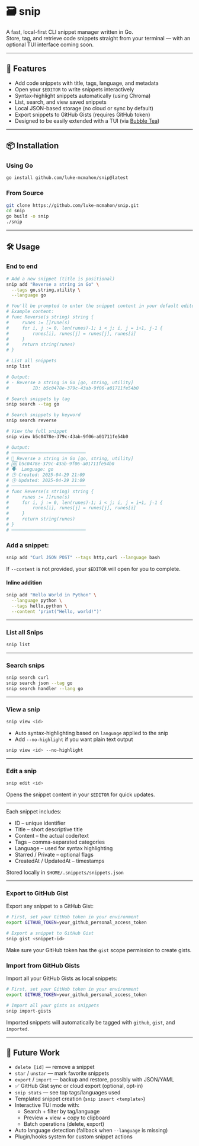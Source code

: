 # 🗃️ snip

A fast, local-first CLI snippet manager written in Go.  
Store, tag, and retrieve code snippets straight from your terminal — with an optional TUI interface coming soon.

---

## 🚀 Features

- Add code snippets with title, tags, language, and metadata
- Open your `$EDITOR` to write snippets interactively
- Syntax-highlight snippets automatically (using Chroma)
- List, search, and view saved snippets
- Local JSON-based storage (no cloud or sync by default)
- Export snippets to GitHub Gists (requires GitHub token)
- Designed to be easily extended with a TUI (via [Bubble Tea](https://github.com/charmbracelet/bubbletea))

---

## 📦 Installation

### Using Go

```sh
go install github.com/luke-mcmahon/snip@latest
```

### From Source

```sh
git clone https://github.com/luke-mcmahon/snip.git
cd snip
go build -o snip
./snip
```

---

## 🛠️ Usage

### End to end

```sh
# Add a new snippet (title is positional)
snip add "Reverse a string in Go" \
  --tags go,string,utility \
  --language go

# You'll be prompted to enter the snippet content in your default editor (e.g. nano, vim)
# Example content:
# func Reverse(s string) string {
#     runes := []rune(s)
#     for i, j := 0, len(runes)-1; i < j; i, j = i+1, j-1 {
#         runes[i], runes[j] = runes[j], runes[i]
#     }
#     return string(runes)
# }

# List all snippets
snip list

# Output:
# - Reverse a string in Go [go, string, utility]
#         ID: b5c0478e-379c-43ab-9f06-a01711fe54b0

# Search snippets by tag
snip search --tag go

# Search snippets by keyword
snip search reverse

# View the full snippet
snip view b5c0478e-379c-43ab-9f06-a01711fe54b0

# Output:
# ────────────────────────────
# 📌 Reverse a string in Go [go, string, utility]
# 🆔 b5c0478e-379c-43ab-9f06-a01711fe54b0
# 🗣️  Language: go
# 🕒 Created: 2025-04-29 21:09
# 🕓 Updated: 2025-04-29 21:09
# ────────────────────────────
# func Reverse(s string) string {
#     runes := []rune(s)
#     for i, j := 0, len(runes)-1; i < j; i, j = i+1, j-1 {
#         runes[i], runes[j] = runes[j], runes[i]
#     }
#     return string(runes)
# }
# ────────────────────────────
```

### Add a snippet:

```sh
snip add "Curl JSON POST" --tags http,curl --language bash
```

If `--content` is not provided, your `$EDITOR` will open for you to complete.

#### Inline addition

```sh
snip add "Hello World in Python" \
  --language python \
  --tags hello,python \
  --content 'print("Hello, world!")'
```

---

### List all Snips

```sh
snip list
```

---

### Search snips

```sh
snip search curl
snip search json --tag go
snip search handler --lang go
```

---

### View a snip

```sh
snip view <id>
```

- Auto syntax-highlighting based on `language` applied to the snip
- Add `--no-highlight` if you want plain text output

```sh
snip view <id> --no-highlight
```

---

### Edit a snip

```sh
snip edit <id>
```

Opens the snippet content in your `$EDITOR` for quick updates.

---

Each snippet includes:

- ID – unique identifier
- Title – short descriptive title
- Content – the actual code/text
- Tags – comma-separated categories
- Language – used for syntax highlighting
- Starred / Private – optional flags
- CreatedAt / UpdatedAt – timestamps

Stored locally in `$HOME/.snippets/snippets.json`

---

### Export to GitHub Gist

Export any snippet to a GitHub Gist:

```sh
# First, set your GitHub token in your environment
export GITHUB_TOKEN=your_github_personal_access_token

# Export a snippet to GitHub Gist
snip gist <snippet-id>
```

Make sure your GitHub token has the `gist` scope permission to create gists.

### Import from GitHub Gists

Import all your GitHub Gists as local snippets:

```sh
# First, set your GitHub token in your environment
export GITHUB_TOKEN=your_github_personal_access_token

# Import all your gists as snippets
snip import-gists
```

Imported snippets will automatically be tagged with `github`, `gist`, and `imported`.

---

## 🔭 Future Work

- `delete [id]` — remove a snippet
- `star` / `unstar` — mark favorite snippets
- `export` / `import` — backup and restore, possibly with JSON/YAML
- ✅ GitHub Gist sync or cloud export (optional, opt-in)
- `snip stats` — see top tags/languages used
- Templated snippet creation (`snip insert <template>`)
- Interactive TUI mode with:
  - Search + filter by tag/language
  - Preview + view + copy to clipboard
  - Batch operations (delete, export)
- Auto language detection (fallback when `--language` is missing)
- Plugin/hooks system for custom snippet actions
